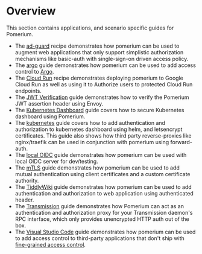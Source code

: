 # Overview

This section contains applications, and scenario specific guides for Pomerium.

- The [ad-guard](./ad-guard.md) recipe demonstrates how pomerium can be used to augment web applications that only support simplistic authorization mechanisms like basic-auth with single-sign-on driven access policy.
- The [argo](./argo.md) guide demonstrates how pomerium can be used to add access control to [Argo](https://argoproj.github.io/projects/argo).
- The [Cloud Run](./cloud-run.md) recipe demonstrates deploying pomerium to Google Cloud Run as well as using it to Authorize users to protected Cloud Run endpoints.
- The [JWT Verification](./jwt-verification.md) guide demonstrates how to verify the Pomerium JWT assertion header using Envoy.
- The [Kubernetes Dashboard](./kubernetes-dashboard.md) guide covers how to secure Kubernetes dashboard using Pomerium.
- The [kubernetes](./kubernetes.md) guide covers how to add authentication and authorization to kubernetes dashboard using helm, and letsencrypt certificates. This guide also shows how third party reverse-proxies like nginx/traefik can be used in conjunction with pomerium using forward-auth.
- The [local OIDC](./local-oidc.md) guide demonstrates how pomerium can be used with local OIDC server for dev/testing.
- The [mTLS](./mtls.md) guide demonstrates how pomerium can be used to add mutual authentication using client certificates and a custom certificate authority.
- The [TiddlyWiki](./tiddlywiki.md) guide demonstrates how pomerium can be used to add authentication and authorization to web application using authenticated header.
- The [Transmission](./transmission.md) guide demonstrates how Pomerium can act as an authentication and authorization proxy for your Transmission daemon's RPC interface, which only provides unencrypted HTTP auth out of the box.
- The [Visual Studio Code](./code-server.md) guide demonstrates how pomerium can be used to add access control to third-party applications that don't ship with [fine-grained access control](https://github.com/cdr/code-server/issues/905).
